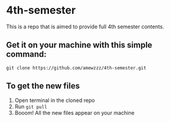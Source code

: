 # 4th-semester
This is a repo that is aimed to provide full 4th semester contents.

## Get it on your machine with this simple command:
`git clone https://github.com/amewzzz/4th-semester.git`
## To get the new files
1. Open terminal in the cloned repo
2. Run `git pull`
3. Booom! All the new files appear on your machine
